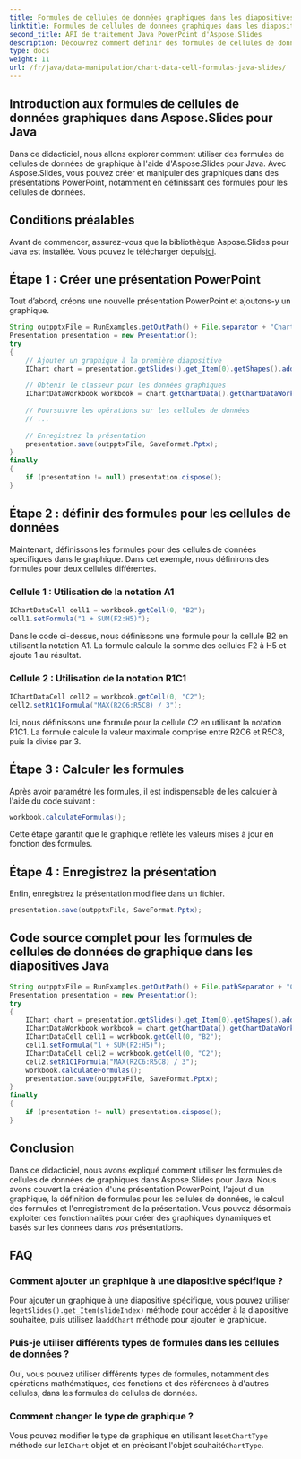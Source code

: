 ```yaml
---
title: Formules de cellules de données graphiques dans les diapositives Java
linktitle: Formules de cellules de données graphiques dans les diapositives Java
second_title: API de traitement Java PowerPoint d'Aspose.Slides
description: Découvrez comment définir des formules de cellules de données graphiques dans des présentations Java PowerPoint à l'aide d'Aspose.Slides pour Java. Créez des graphiques dynamiques avec des formules.
type: docs
weight: 11
url: /fr/java/data-manipulation/chart-data-cell-formulas-java-slides/
---
```


## Introduction aux formules de cellules de données graphiques dans Aspose.Slides pour Java

Dans ce didacticiel, nous allons explorer comment utiliser des formules de cellules de données de graphique à l'aide d'Aspose.Slides pour Java. Avec Aspose.Slides, vous pouvez créer et manipuler des graphiques dans des présentations PowerPoint, notamment en définissant des formules pour les cellules de données.

## Conditions préalables

 Avant de commencer, assurez-vous que la bibliothèque Aspose.Slides pour Java est installée. Vous pouvez le télécharger depuis[ici](https://releases.aspose.com/slides/java/).

## Étape 1 : Créer une présentation PowerPoint

Tout d’abord, créons une nouvelle présentation PowerPoint et ajoutons-y un graphique.

```java
String outpptxFile = RunExamples.getOutPath() + File.separator + "ChartDataCell_Formulas_out.pptx";
Presentation presentation = new Presentation();
try
{
    // Ajouter un graphique à la première diapositive
    IChart chart = presentation.getSlides().get_Item(0).getShapes().addChart(ChartType.ClusteredColumn, 150, 150, 500, 300);
    
    // Obtenir le classeur pour les données graphiques
    IChartDataWorkbook workbook = chart.getChartData().getChartDataWorkbook();
    
    // Poursuivre les opérations sur les cellules de données
    // ...
    
    // Enregistrez la présentation
    presentation.save(outpptxFile, SaveFormat.Pptx);
}
finally
{
    if (presentation != null) presentation.dispose();
}
```

## Étape 2 : définir des formules pour les cellules de données

Maintenant, définissons les formules pour des cellules de données spécifiques dans le graphique. Dans cet exemple, nous définirons des formules pour deux cellules différentes.

### Cellule 1 : Utilisation de la notation A1

```java
IChartDataCell cell1 = workbook.getCell(0, "B2");
cell1.setFormula("1 + SUM(F2:H5)");
```

Dans le code ci-dessus, nous définissons une formule pour la cellule B2 en utilisant la notation A1. La formule calcule la somme des cellules F2 à H5 et ajoute 1 au résultat.

### Cellule 2 : Utilisation de la notation R1C1

```java
IChartDataCell cell2 = workbook.getCell(0, "C2");
cell2.setR1C1Formula("MAX(R2C6:R5C8) / 3");
```

Ici, nous définissons une formule pour la cellule C2 en utilisant la notation R1C1. La formule calcule la valeur maximale comprise entre R2C6 et R5C8, puis la divise par 3.

## Étape 3 : Calculer les formules

Après avoir paramétré les formules, il est indispensable de les calculer à l'aide du code suivant :

```java
workbook.calculateFormulas();
```

Cette étape garantit que le graphique reflète les valeurs mises à jour en fonction des formules.

## Étape 4 : Enregistrez la présentation

Enfin, enregistrez la présentation modifiée dans un fichier.

```java
presentation.save(outpptxFile, SaveFormat.Pptx);
```

## Code source complet pour les formules de cellules de données de graphique dans les diapositives Java

```java
String outpptxFile = RunExamples.getOutPath() + File.pathSeparator + "ChartDataCell_Formulas_out.pptx";
Presentation presentation = new Presentation();
try
{
	IChart chart = presentation.getSlides().get_Item(0).getShapes().addChart(ChartType.ClusteredColumn, 150, 150, 500, 300);
	IChartDataWorkbook workbook = chart.getChartData().getChartDataWorkbook();
	IChartDataCell cell1 = workbook.getCell(0, "B2");
	cell1.setFormula("1 + SUM(F2:H5)");
	IChartDataCell cell2 = workbook.getCell(0, "C2");
	cell2.setR1C1Formula("MAX(R2C6:R5C8) / 3");
	workbook.calculateFormulas();
	presentation.save(outpptxFile, SaveFormat.Pptx);
}
finally
{
	if (presentation != null) presentation.dispose();
}
```

## Conclusion

Dans ce didacticiel, nous avons expliqué comment utiliser les formules de cellules de données de graphiques dans Aspose.Slides pour Java. Nous avons couvert la création d'une présentation PowerPoint, l'ajout d'un graphique, la définition de formules pour les cellules de données, le calcul des formules et l'enregistrement de la présentation. Vous pouvez désormais exploiter ces fonctionnalités pour créer des graphiques dynamiques et basés sur les données dans vos présentations.

## FAQ

### Comment ajouter un graphique à une diapositive spécifique ?

 Pour ajouter un graphique à une diapositive spécifique, vous pouvez utiliser le`getSlides().get_Item(slideIndex)` méthode pour accéder à la diapositive souhaitée, puis utilisez la`addChart` méthode pour ajouter le graphique.

### Puis-je utiliser différents types de formules dans les cellules de données ?

Oui, vous pouvez utiliser différents types de formules, notamment des opérations mathématiques, des fonctions et des références à d'autres cellules, dans les formules de cellules de données.

### Comment changer le type de graphique ?

 Vous pouvez modifier le type de graphique en utilisant le`setChartType` méthode sur le`IChart` objet et en précisant l'objet souhaité`ChartType`.